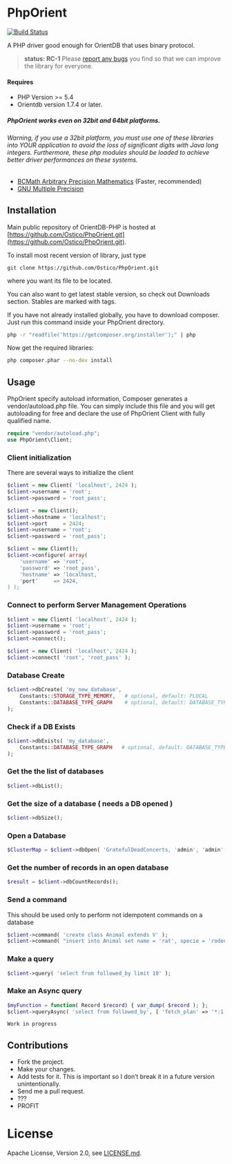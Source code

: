 # PhpOrient

[![Build Status](https://travis-ci.org/Ostico/PhpOrient.svg?branch=master)](https://travis-ci.org/Ostico/PhpOrient)

A PHP driver good enough for OrientDB that uses binary protocol.

> **status: RC-1**
> Please [report any bugs](https://github.com/Ostico/PhpOrient/issues) you find so that we can improve the library for everyone.

#### Requires
- PHP Version >= 5.4
- Orientdb version 1.7.4 or later.

##### PhpOrient works even on 32bit and 64bit platforms.

###### Warning, if you use a 32bit platform, you must use one of these libraries into YOUR application to avoid the loss of significant digits with Java long integers. Furthermore, these php modules should be loaded to achieve better driver performances on these systems.
- [BCMath Arbitrary Precision Mathematics](http://php.net/manual/en/refs.math.php) (Faster, recommended)
- [GNU Multiple Precision](http://php.net/manual/en/book.gmp.php)

## Installation

Main public repository of OrientDB-PHP is hosted at [https://github.com/Ostico/PhpOrient.git](https://github.com/Ostico/PhpOrient.git).

To install most recent version of library, just type
    
    git clone https://github.com/Ostico/PhpOrient.git

where you want its file to be located.

You can also want to get latest stable version, so check out Downloads section. Stables are marked with tags.

If you have not already installed globally, you have to download composer. Just run this command inside your PhpOrient directory.
```bash
php -r "readfile('https://getcomposer.org/installer');" | php
```
Now get the required libraries:
```bash
php composer.phar --no-dev install
```

## Usage
PhpOrient specify autoload information, Composer generates a vendor/autoload.php file. You can simply include this file and you will get autoloading for free and declare the use of PhpOrient Client with fully qualified name.

```php
require "vendor/autoload.php";
use PhpOrient\Client;
```

### Client initialization
There are several ways to initialize the client

```php
$client = new Client( 'localhost', 2424 );
$client->username = 'root';
$client->password = 'root_pass';
```

```php
$client = new Client();
$client->hostname = 'localhost';
$client->port     = 2424;
$client->username = 'root';
$client->password = 'root_pass';
```

```php
$client = new Client();
$client->configure( array(
    'username' => 'root',
    'password' => 'root_pass',
    'hostname' => 'localhost,
    'port'     => 2424,
) );
```

### Connect to perform Server Management Operations
```php
$client = new Client( 'localhost', 2424 );
$client->username = 'root';
$client->password = 'root_pass';
$client->connect();
```

```php
$client = new Client( 'localhost', 2424 );
$client->connect( 'root', 'root_pass' );
```

### Database Create
```php
$client->dbCreate( 'my_new_database',
    Constants::STORAGE_TYPE_MEMORY,   # optional, default: PLOCAL
    Constants::DATABASE_TYPE_GRAPH    # optional, default: DATABASE_TYPE_GRAPH
);
```

### Check if a DB Exists
```php
$client->dbExists( 'my_database', 
    Constants::DATABASE_TYPE_GRAPH   # optional, default: DATABASE_TYPE_GRAPH
);
```

### Get the the list of databases
```php
$client->dbList();
```

### Get the size of a database ( needs a DB opened )
```php
$client->dbSize();
```

### Open a Database
```php
$ClusterMap = $client->dbOpen( 'GratefulDeadConcerts, 'admin', 'admin' );
```

### Get the number of records in an open database
```php
$result = $client->dbCountRecords();
```

### Send a command
This should be used only to perform not idempotent commands on a database
```php
$client->command( 'create class Animal extends V' );
$client->command( "insert into Animal set name = 'rat', specie = 'rodent'" );
```

### Make a query
```php
$client->query( 'select from followed_by limit 10' );
```

### Make an Async query
```php
$myFunction = function( Record $record) { var_dump( $record ); };
$client->queryAsync( 'select from followed_by', [ 'fetch_plan' => '*:1', '_callback' => $myFunction ] );
```


    Work in progress

## Contributions

- Fork the project.
- Make your changes.
- Add tests for it. This is important so I don’t break it in a future version unintentionally.
- Send me a pull request.
- ???
- PROFIT

# License

Apache License, Version 2.0, see [LICENSE.md](./LICENSE.md).

